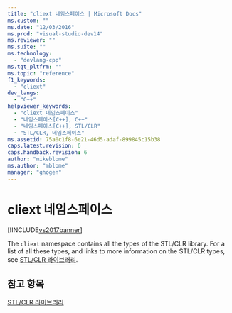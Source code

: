 ```yaml
---
title: "cliext 네임스페이스 | Microsoft Docs"
ms.custom: ""
ms.date: "12/03/2016"
ms.prod: "visual-studio-dev14"
ms.reviewer: ""
ms.suite: ""
ms.technology: 
  - "devlang-cpp"
ms.tgt_pltfrm: ""
ms.topic: "reference"
f1_keywords: 
  - "cliext"
dev_langs: 
  - "C++"
helpviewer_keywords: 
  - "cliext 네임스페이스"
  - "네임스페이스[C++], C++"
  - "네임스페이스[C++], STL/CLR"
  - "STL/CLR, 네임스페이스"
ms.assetid: 75a0c1f8-6e21-46d5-adaf-899845c15b38
caps.latest.revision: 6
caps.handback.revision: 6
author: "mikeblome"
ms.author: "mblome"
manager: "ghogen"
---
```

# cliext 네임스페이스
[!INCLUDE[vs2017banner](../assembler/inline/includes/vs2017banner.md)]

The `cliext` namespace contains all the types of the STL\/CLR library.  For a list of all these types, and links to more information on the STL\/CLR types, see [STL\/CLR 라이브러리](../dotnet/stl-clr-library-reference.md).  
  
## 참고 항목  
 [STL\/CLR 라이브러리](../dotnet/stl-clr-library-reference.md)